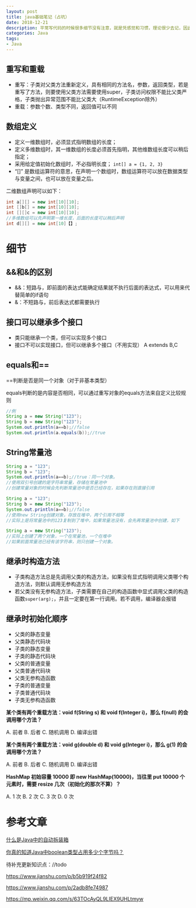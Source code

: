 ```yaml
---
layout: post
title: java基础笔记（占坑）
date: 2018-12-21
description: 平常写代码的时候很多细节没有注意，就是凭感觉和习惯，理论很少去记，因此记录下来作为复习和回顾
categories: Java
tags: 
- Java
---
```


## 重写和重载

* 重写：子类对父类方法重新定义，具有相同的方法名，参数，返回类型，若是重写了方法，则要使用父类方法需要使用super，子类访问权限不能比父类严格，子类抛出异常范围不能比父类大（RuntimeException除外）
* 重载：参数个数、类型不同，返回值可以不同

## 数组定义

* 定义一维数组时，必须显式指明数组的长度； 
* 定义多维数组时，其一维数组的长度必须首先指明，其他维数组长度可以稍后指定； 
* 采用给定值初始化数组时，不必指明长度； `int[] a = {1, 2, 3}`
* “[]” 是数组运算符的意思，在声明一个数组时，数组运算符可以放在数据类型与变量之间，也可以放在变量之后。

二维数组声明可以如下：

```java
int a[][] = new int[10][10];
int []b[] = new int[10][10];
int [][]c = new int[10][10];
//多维数组可以先声明第一维长度，后面的长度可以稍后声明
int d[][] = new int[10]【】;
```

# 细节

## &&和&的区别

* &&：短路与，即前面的表达式能确定结果就不执行后面的表达式，可以用来代替简单的if语句
* &：不短路与，前后表达式都需要执行

## 接口可以继承多个接口

* 类只能继承一个类，但可以实现多个接口
* 接口不可以实现接口，但可以继承多个接口（不用实现） A extends B,C

## equals和==

==判断是否是同一个对象（对于非基本类型）

equals判断的是内容是否相同，可以通过重写对象的equals方法来自定义比较规则

```java
//例
String a = new String("123");
String b = new String("123");
System.out.println(a==b);//false
System.out.println(a.equals(b));//true
```

## String常量池

```java
String a = "123";
String b = "123";
System.out.println(a==b);//true：同一个对象。
//使用双引号创建的是字符串常量，存储在常量池中
//创建常量对象的时候会先判断常量池中是否已经存在，如果存在则直接引用

String a = "123";
String b = new String("123");
System.out.println(a==b);//false
//使用new String创建对象，存放在堆中，两个引用不相等
//实际上是将常量池中的123复制到了堆中，如果常量池没有，会先再常量池中创建，如下

String a = new String("123");
//实际上创建了两个对象，一个在常量池，一个在堆中
//如果前面常量池已经有该字符串，则只创建一个对象。
```

## 继承时构造方法

* 子类构造方法总是先调用父类的构造方法，如果没有显式指明调用父类哪个构造方法，则默认调用无参构造方法
* 若父类没有无参构造方法，子类需要在自己的构造函数中显式调用父类的构造函数`super(arg);`，并且一定要在第一行调用。若不调用，编译器会报错

## 继承时初始化顺序

- 父类的静态变量
- 父类静态代码块
- 子类的静态变量
- 子类的静态代码块
- 父类的普通变量
- 父类普通代码块
- 父类无参构造函数
- 子类的普通变量
- 子类普通代码块
- 子类无参构造函数





**某个类有两个重载方法：void f(String s) 和 void f(Integer i)，那么 f(null) 的会调用哪个方法？**


A. 前者
B. 后者
C. 随机调用
D. 编译出错

**某个类有两个重载方法：void g(double d) 和 void g(Integer i)，那么 g(1) 的会调用哪个方法？**

A. 前者
B. 后者
C. 随机调用
D. 编译出错

**HashMap 初始容量 10000 即 new HashMap(10000)，当往里 put 10000 个元素时，需要 resize 几次（初始化的那次不算）？**

A. 1 次
B. 2 次
C. 3 次
D. 0 次

# 参考文章

[什么是Java中的自动拆装箱](https://blog.csdn.net/wufaliang003/article/details/82347077)

[你真的知道Java中boolean类型占用多少个字节吗？](https://www.jianshu.com/p/2f663dc820d0)

待补充更新知识点：//todo

https://www.jianshu.com/p/b5b919f24f82

https://www.jianshu.com/p/2adb8fe74987

https://mp.weixin.qq.com/s/63TOcAyQL9LIEX9UHLtmyw